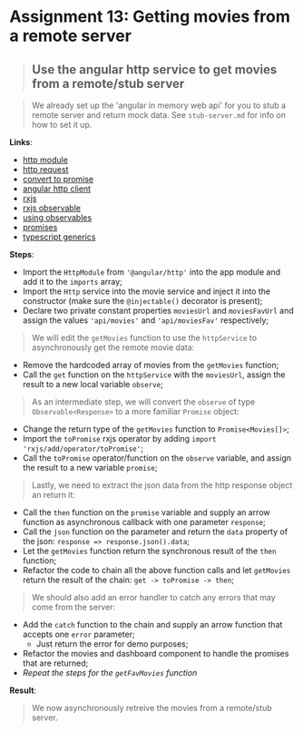 Assignment 13: Getting movies from a remote server
==============================================

> ## Use the angular http service to get movies from a remote/stub server

> We already set up the 'angular in memory web api' for you to stub a remote server and return mock data. See `stub-server.md` for info on how to set it up.

**Links**:
- [http module](https://angular-2-training-book.rangle.io/handout/http/)
- [http request](https://angular-2-training-book.rangle.io/handout/http/making_requests.html)
- [convert to promise](https://angular-2-training-book.rangle.io/handout/http/requests_as_promises.html)
- [angular http client](https://angular.io/docs/ts/latest/guide/server-communication.html)
- [rxjs](http://reactivex.io/intro.html)
- [rxjs observable](http://reactivex.io/documentation/observable.html)
- [using observables](https://angular-2-training-book.rangle.io/handout/observables/using_observables.html)
- [promises](https://developer.mozilla.org/en/docs/Web/JavaScript/Reference/Global_Objects/Promise)
- [typescript generics](https://www.typescriptlang.org/docs/handbook/generics.html)

**Steps**:
- Import the `HttpModule` from `'@angular/http'` into the app module and add it to the `imports` array;
- Import the `Http` service into the movie service and inject it into the constructor (make sure the `@injectable()` decorator is present);
- Declare two private constant properties `moviesUrl` and `moviesFavUrl` and assign the values `'api/movies'` and `'api/moviesFav'` respectively;
>  We will edit the `getMovies` function to use the `httpService` to asynchronously get the remote movie data:
- Remove the hardcoded array of movies from the `getMovies` function;
- Call the `get` function on the `httpService` with the `moviesUrl`, assign the result to a new local variable `observe`;
> As an intermediate step, we will convert the `observe` of type `Observable<Response>` to a more familiar `Promise` object:
- Change the return type of the `getMovies` function to `Promise<Movies[]>`;
- Import the `toPromise` rxjs operator by adding `import 'rxjs/add/operator/toPromise'`;
- Call the `toPromise` operator/function on the `observe` variable, and assign the result to a new variable `promise`;
> Lastly, we need to extract the json data from the http response object an return it:
- Call the `then` function on the `promise` variable and supply an arrow function as asynchronous callback with one parameter `response`;
- Call the `json` function on the parameter and return the `data` property of the json: `response => response.json().data`;
- Let the `getMovies` function return the synchronous result of the `then` function;
- Refactor the code to chain all the above function calls and let `getMovies` return the result of the chain: `get -> toPromise -> then`;
> We should also add an error handler to catch any errors that may come from the server:
- Add the `catch` function to the chain and supply an arrow function that accepts one `error` parameter;
  - Just return the error for demo purposes;
- Refactor the movies and dashboard component to handle the promises that are returned;
- *Repeat the steps for the `getFavMovies` function*

**Result**:
> We now asynchronously retreive the movies from a remote/stub server.